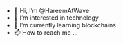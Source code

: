 - 👋 Hi, I’m @HareemAtWave
- 👀 I’m interested in technology
- 🌱 I’m currently learning blockchains
- 📫 How to reach me ...

<!---
HareemAtWave/HareemAtWave is a ✨ special ✨ repository because its `README.md` (this file) appears on your GitHub profile.
You can click the Preview link to take a look at your changes.
--->
